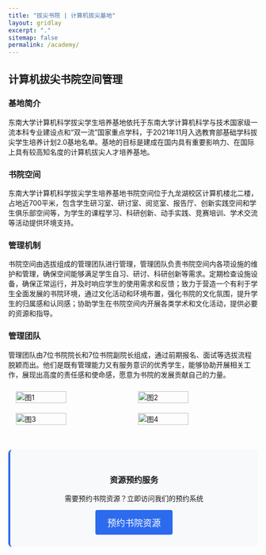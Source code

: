 ```yaml
---
title: "拔尖书院 | 计算机拔尖基地"
layout: gridlay
excerpt: "."
sitemap: false
permalink: /academy/
---
```


## 计算机拔尖书院空间管理

### 基地简介

东南大学计算机科学拔尖学生培养基地依托于东南大学计算机科学与技术国家级一流本科专业建设点和“双一流”国家重点学科，于2021年11月入选教育部基础学科拔尖学生培养计划2.0基地名单。基地的目标是建成在国内具有重要影响力、在国际上具有较高知名度的计算机拔尖人才培养基地。

### 书院空间

东南大学计算机科学拔尖学生培养基地书院空间位于九龙湖校区计算机楼北二楼，占地近700平米，包含学生研习室、研讨室、阅览室、报告厅、创新实践空间和学生俱乐部空间等，为学生的课程学习、科研创新、动手实践、竞赛培训、学术交流等活动提供环境支持。

### 管理机制

书院空间由选拔组成的管理团队进行管理，管理团队负责书院空间内各项设施的维护和管理，确保空间能够满足学生自习、研讨、科研创新等需求。定期检查设施设备，确保正常运行，并及时响应学生的使用需求和反馈；致力于营造一个有利于学生全面发展的书院环境，通过文化活动和环境布置，强化书院的文化氛围，提升学生的归属感和认同感；协助学生在书院空间内开展各类学术和文化活动，提供必要的资源和指导。

### 管理团队

管理团队由7位书院院长和7位书院副院长组成，通过前期报名、面试等选拔流程脱颖而出。他们是既有管理能力又有服务意识的优秀学生，能够协助开展相关工作，展现出高度的责任感和使命感，愿意为书院的发展贡献自己的力量。 

<div style="display: flex; flex-wrap: wrap; justify-content: center; max-width: 800px; margin: 0 auto;">
  <img src="{{ site.baseurl }}/images/academy/pic1.jpg" alt="图1" style="width: 45%; margin: 10px;">
  <img src="{{ site.baseurl }}/images/academy/pic2.jpg" alt="图2" style="width: 45%; margin: 10px;">
  <img src="{{ site.baseurl }}/images/academy/pic3.jpg" alt="图3" style="width: 45%; margin: 10px;">
  <img src="{{ site.baseurl }}/images/academy/pic4.jpg" alt="图4" style="width: 45%; margin: 10px;">
</div>


<div class="subscribe-cta" style="background: #f8f9fa; border-radius: 8px; padding: 25px; margin: 40px 0; text-align: center; border-left: 4px solid #2c6bed;">
  <h3>资源预约服务</h3>
  <p>需要预约书院资源？立即访问我们的预约系统</p>
  <a href="/subscribe/" class="btn btn-primary">预约书院资源</a>
</div>

<style>
.btn {
  display: inline-block;
  padding: 12px 24px;
  background-color: #2c6bed;
  color: white;
  text-decoration: none;
  border-radius: 4px;
  font-weight: 500;
  font-size: 18px;
  transition: background-color 0.3s;
}

.btn:hover {
  background-color: #1a5bc5;
  color: white;
}

.btn-primary {
  background-color: #2c6bed;
}
</style>


<!-- [计算机拔尖书院预约说明](/_pages/subscribe) -->